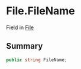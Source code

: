 # File.FileName

Field in [File](/api/csharp/yarn.compiler.compilationjob.file.md)

## Summary



```csharp
public string FileName;
```


